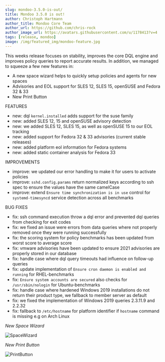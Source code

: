 ```yaml
---
slug: mondoo-3.5.0-is-out/
title: Mondoo 3.5.0 is out!
author: Christoph Hartmann
author_title: Mondoo Core Team
author_url: https://github.com/chris-rock
author_image_url: https://avatars.githubusercontent.com/u/1178413?v=4
tags: [release, mondoo]
image: /img/featured_img/mondoo-feature.jpg
---
```


This weeks release focuses on stability, improves the core DQL engine and improves policy queries to report accurate results. In addition, we managed to squeeze a few new features in:

- A new space wizard helps to quickly setup policies and agents for new spaces
- Advisories and EOL support for SLES 12, SLES 15, openSUSE and Fedora 32 & 33
- New Print Button

FEATURES

- new: dql `kernel.installed` adds support for the suse family
- new: added SLES 12, 15 and openSUSE advisory detection
- new: we added SLES 12, SLES 15, as well as openSUSE 15 to our EOL tracking
- new: added support for Fedora 32 & 33 advisories (current stable releases)
- new: added platform eol information for Fedora systems
- new: added static container analysis for Fedora 33

IMPROVEMENTS

- improve: we updated our error handling to make it for users to activate policies
- improve: `sshd.config.params` return normalized keys according to ssh spec to ensure the values have the same camelCase
- improve: extend `Ensure time synchronization is in use` control for `systemd-timesyncd` service detection across all benchmarks

BUG FIXES

- fix: ssh command execution throw a dql error and prevented dql queries from checking for exit codes
- fix: we fixed an issue were errors from data queries where not properly removed once they were running successfully
- fix: the scoring system for policy benchmarks has been updated from worst score to average score
- fix: vmware advisories have been updated to ensure 2021 advisories are properly stored in our database
- fix: handle case where dql query timeouts had influence on follow-up queries
- fix: update implementation of `Ensure cron daemon is enabled and running` for RHEL-benchmarks
- fix: `Ensure system accounts are secured` also checks for `/usr/sbin/nologin` for Ubuntu-benchmarks
- fix: handle case where hardened Windows 2019 installations do not return their product type, we fallback to member server as default
- fix: we fixed the implementation of Windows 2019 queries 2.3.11.9 and 2.2.32
- fix: fallback to `/etc/hostname` for platform identifier if `hostname` command is missing e.g on Arch Linux

_New Space Wizard_

![SpaceWizard](/img/releases/2021-03-02-mondoo-3.5.0-is-out/SpaceWizard.png)

_New Print Button_

![PrintButton](/img/releases/2021-03-02-mondoo-3.5.0-is-out/PrintButton.png)
